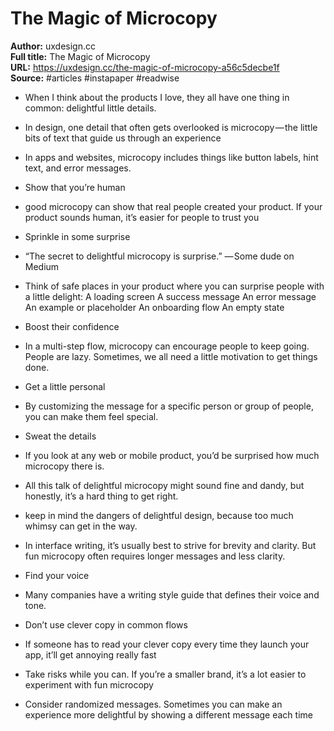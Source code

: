 # The Magic of Microcopy

**Author:** uxdesign.cc  
**Full title:** The Magic of Microcopy  
**URL:** https://uxdesign.cc/the-magic-of-microcopy-a56c5decbe1f  
**Source:** #articles #instapaper #readwise

- When I think about the products I love, they all have one thing in common: delightful little details. 
   
- In design, one detail that often gets overlooked is microcopy — the little bits of text that guide us through an experience 
   
- In apps and websites, microcopy includes things like button labels, hint text, and error messages. 
   
- Show that you’re human 
   
- good microcopy can show that real people created your product. If your product sounds human, it’s easier for people to trust you 
   
- Sprinkle in some surprise 
   
- “The secret to delightful microcopy is surprise.”
  — Some dude on Medium 
   
- Think of safe places in your product where you can surprise people with a little delight:
  A loading screen
  A success message
  An error message
  An example or placeholder
  An onboarding flow
  An empty state 
   
- Boost their confidence 
   
- In a multi-step flow, microcopy can encourage people to keep going. People are lazy. Sometimes, we all need a little motivation to get things done. 
   
- Get a little personal 
   
- By customizing the message for a specific person or group of people, you can make them feel special. 
   
- Sweat the details 
   
- If you look at any web or mobile product, you’d be surprised how much microcopy there is. 
   
- All this talk of delightful microcopy might sound fine and dandy, but honestly, it’s a hard thing to get right. 
   
- keep in mind the dangers of delightful design, because too much whimsy can get in the way. 
   
- In interface writing, it’s usually best to strive for brevity and clarity. But fun microcopy often requires longer messages and less clarity. 
   
- Find your voice 
   
- Many companies have a writing style guide that defines their voice and tone. 
   
- Don’t use clever copy in common flows 
   
- If someone has to read your clever copy every time they launch your app, it’ll get annoying really fast 
   
- Take risks while you can. If you’re a smaller brand, it’s a lot easier to experiment with fun microcopy 
   
- Consider randomized messages. Sometimes you can make an experience more delightful by showing a different message each time 
   

